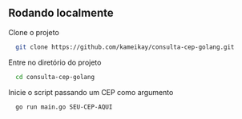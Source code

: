 
## Rodando localmente

Clone o projeto

```bash
  git clone https://github.com/kameikay/consulta-cep-golang.git
```

Entre no diretório do projeto

```bash
  cd consulta-cep-golang
```

Inicie o script passando um CEP como argumento

```bash
  go run main.go SEU-CEP-AQUI
```

